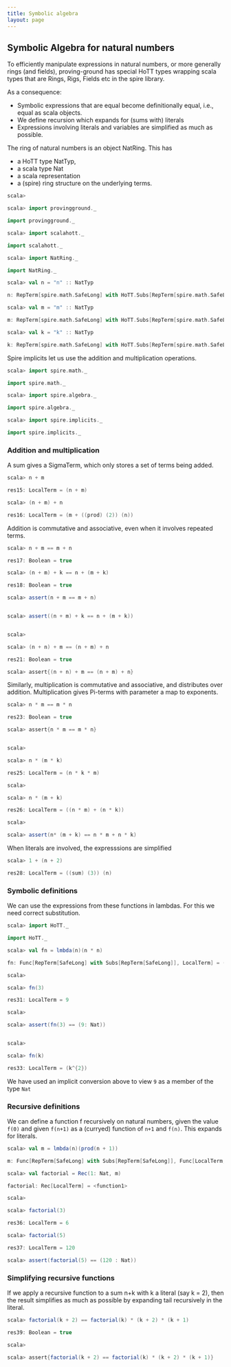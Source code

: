 ```yaml
---
title: Symbolic algebra
layout: page
---
```


## Symbolic Algebra for natural numbers

To efficiently manipulate expressions in natural numbers, or more generally rings (and fields), proving-ground has special HoTT types wrapping scala types that are Rings, Rigs, Fields etc in the spire library.

As a consequence:
* Symbolic expressions that are equal become definitionally equal, i.e., equal as scala objects.
* We define recursion which expands for (sums with) literals
* Expressions involving literals and variables are simplified as much as possible.

The ring of natural numbers is an object NatRing. This has
* a HoTT type NatTyp,
* a scala type Nat
* a scala representation
* a (spire) ring structure on the underlying terms.


```scala
scala>    

scala> import provingground._ 
import provingground._

scala> import scalahott._ 
import scalahott._

scala> import NatRing._ 
import NatRing._
```




```scala
scala> val n = "n" :: NatTyp 
n: RepTerm[spire.math.SafeLong] with HoTT.Subs[RepTerm[spire.math.SafeLong]] = n

scala> val m = "m" :: NatTyp 
m: RepTerm[spire.math.SafeLong] with HoTT.Subs[RepTerm[spire.math.SafeLong]] = m

scala> val k = "k" :: NatTyp 
k: RepTerm[spire.math.SafeLong] with HoTT.Subs[RepTerm[spire.math.SafeLong]] = k
```



Spire implicits let us use the addition and multiplication operations.


```scala
scala> import spire.math._ 
import spire.math._

scala> import spire.algebra._ 
import spire.algebra._

scala> import spire.implicits._ 
import spire.implicits._
```



### Addition and multiplication
A sum gives a SigmaTerm, which only stores a set of terms being added.


```scala
scala> n + m 
res15: LocalTerm = (n + m)

scala> (n + m) + n 
res16: LocalTerm = (m + ((prod) (2)) (n))
```



Addition is commutative and associative, even when it involves repeated terms.

```scala
scala> n + m == m + n 
res17: Boolean = true

scala> (n + m) + k == n + (m + k) 
res18: Boolean = true

scala> assert(n + m == m + n) 


scala> assert((n + m) + k == n + (m + k)) 


scala>  

scala> (n + n) + m == (n + m) + n 
res21: Boolean = true

scala> assert{(n + n) + m == (n + m) + n}
```



Similarly, multiplication is commutative and associative, and distributes over addition. Multiplication gives Pi-terms with parameter a map to exponents.


```scala
scala> n * m == m * n 
res23: Boolean = true

scala> assert{n * m == m * n} 


scala>  

scala> n * (m * k) 
res25: LocalTerm = (n * k * m)

scala>  

scala> n * (m + k) 
res26: LocalTerm = ((n * m) + (n * k))

scala>  

scala> assert(n* (m + k) == n * m + n * k)
```



When literals are involved, the expresssions are simplified


```scala
scala> 1 + (n + 2) 
res28: LocalTerm = ((sum) (3)) (n)
```



### Symbolic definitions

We can use the expressions from these functions in lambdas. For this we need correct substitution.


```scala
scala> import HoTT._ 
import HoTT._

scala> val fn = lmbda(n)(n * n) 
fn: Func[RepTerm[SafeLong] with Subs[RepTerm[SafeLong]], LocalTerm] = (n :  Nat.Typ) ↦ ((n^{2}))

scala>  

scala> fn(3) 
res31: LocalTerm = 9

scala>  

scala> assert(fn(3) == (9: Nat)) 


scala>  

scala> fn(k) 
res33: LocalTerm = (k^{2})
```



We have used an implicit conversion above to view `9` as a member of the type `Nat`

### Recursive definitions

We can define a function f recursively on natural numbers, given the value `f(0)` and given `f(n+1)` as a (curryed) function of `n+1` and `f(n)`. This expands for literals.


```scala
scala> val m = lmbda(n)(prod(n + 1)) 
m: Func[RepTerm[SafeLong] with Subs[RepTerm[SafeLong]], Func[LocalTerm, LocalTerm]] = (n :  Nat.Typ) ↦ ((provingground.HoTT$Typ$newname$2$@4f0a2a02 :  Nat.Typ) ↦ ((provingground.HoTT$Typ$newname$2$@4f0a2a02 + (provingground.HoTT$Typ$newname$2$@4f0a2a02 * n))))

scala> val factorial = Rec(1: Nat, m) 
factorial: Rec[LocalTerm] = <function1>

scala>  

scala> factorial(3) 
res36: LocalTerm = 6

scala> factorial(5) 
res37: LocalTerm = 120

scala> assert(factorial(5) == (120 : Nat))
```



### Simplifying recursive functions

If we apply a recursive function to a sum n+k with k a literal (say k = 2), then the result simplifies as much as possible by expanding tail recursively in the literal.


```scala
scala> factorial(k + 2) == factorial(k) * (k + 2) * (k + 1) 
res39: Boolean = true

scala>  

scala> assert{factorial(k + 2) == factorial(k) * (k + 2) * (k + 1)}
```



